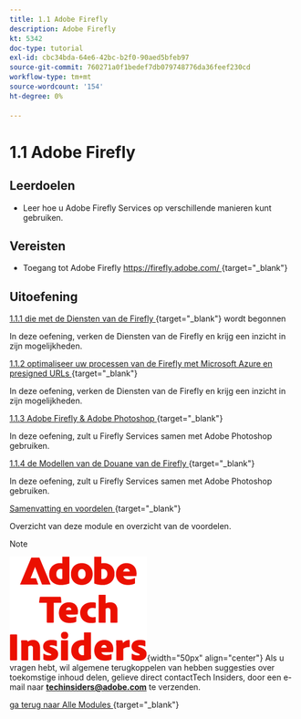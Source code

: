 ```yaml
---
title: 1.1 Adobe Firefly
description: Adobe Firefly
kt: 5342
doc-type: tutorial
exl-id: cbc34bda-64e6-42bc-b2f0-90aed5bfeb97
source-git-commit: 760271a0f1bedef7db079748776da36feef230cd
workflow-type: tm+mt
source-wordcount: '154'
ht-degree: 0%

---
```


# 1.1 Adobe Firefly

## Leerdoelen

- Leer hoe u Adobe Firefly Services op verschillende manieren kunt gebruiken.

## Vereisten

- Toegang tot Adobe Firefly [ https://firefly.adobe.com/ ](https://firefly.adobe.com/) {target="_blank"}

## Uitoefening

[ 1.1.1 die met de Diensten van de Firefly ](./ex1.md){target="_blank"} wordt begonnen

In deze oefening, verken de Diensten van de Firefly en krijg een inzicht in zijn mogelijkheden.

[ 1.1.2 optimaliseer uw processen van de Firefly met Microsoft Azure en presigned URLs ](./ex2.md){target="_blank"}

In deze oefening, verken de Diensten van de Firefly en krijg een inzicht in zijn mogelijkheden.

[ 1.1.3 Adobe Firefly &amp; Adobe Photoshop ](./ex3.md){target="_blank"}

In deze oefening, zult u Firefly Services samen met Adobe Photoshop gebruiken.

[ 1.1.4 de Modellen van de Douane van de Firefly ](./ex4.md){target="_blank"}

In deze oefening, zult u Firefly Services samen met Adobe Photoshop gebruiken.

[ Samenvatting en voordelen ](./summary.md){target="_blank"}

Overzicht van deze module en overzicht van de voordelen.

>[!NOTE]
>
>![ Indexen van de Tech ](./../../../assets/images/techinsiders.png){width="50px" align="center"}
>Als u vragen hebt, wil algemene terugkoppelen van hebben suggesties over toekomstige inhoud delen, gelieve direct contactTech Insiders, door een e-mail naar **techinsiders@adobe.com** te verzenden.

[ ga terug naar Alle Modules ](../../../overview.md){target="_blank"}
